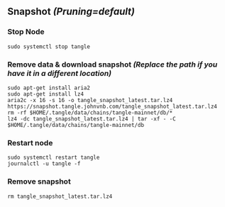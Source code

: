 ## Snapshot _(Pruning=default)_
### Stop Node 
```
sudo systemctl stop tangle
```
### Remove data  & download snapshot _(Replace the path if you have it in a different location)_
```
sudo apt-get install aria2
sudo apt-get install lz4
aria2c -x 16 -s 16 -o tangle_snapshot_latest.tar.lz4 https://snapshot.tangle.johnvnb.com/tangle_snapshot_latest.tar.lz4
rm -rf $HOME/.tangle/data/chains/tangle-mainnet/db/*
lz4 -dc tangle_snapshot_latest.tar.lz4 | tar -xf - -C $HOME/.tangle/data/chains/tangle-mainnet/db
```
### Restart node
```
sudo systemctl restart tangle
journalctl -u tangle -f
```
### Remove snapshot
```
rm tangle_snapshot_latest.tar.lz4
```
